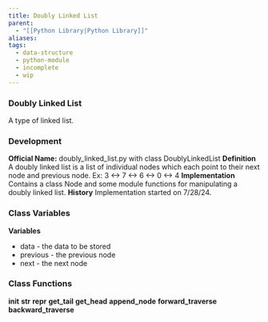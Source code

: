 ```yaml
---
title: Doubly Linked List
parent:
  - "[[Python Library|Python Library]]"
aliases: 
tags:
  - data-structure
  - python-module
  - incomplete
  - wip
---
```

### Doubly Linked List
A type of linked list.
### Development
**Official Name:** doubly_linked_list.py with class DoublyLinkedList
**Definition**
	A doubly linked list is a list of individual nodes which each point to their next node and previous node.
	Ex: 3 <-> 7 <-> 6 <-> 0 <-> 4
**Implementation**
	Contains a class Node and some module functions for manipulating a doubly linked list.
**History**
	Implementation started on 7/28/24.
### Class Variables
**Variables**
- data - the data to be stored
- previous - the previous node
- next - the next node
### Class Functions
**__init__**
**__str__**
**__repr__**
**get_tail**
**get_head**
**append_node**
**forward_traverse**
**backward_traverse**